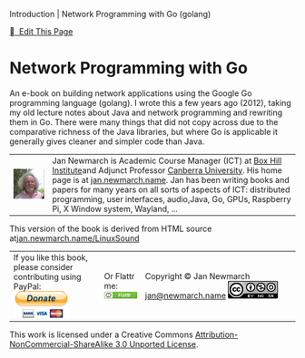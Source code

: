 Introduction | Network Programming with Go (golang)

 [  Edit This Page](https://github.com/tumregels/Network-Programming-with-Go/edit/master/README.md)

# Network Programming with Go

An e-book on building network applications using the Google Go programming language (golang). I wrote this a few years ago (2012), taking my old lecture notes about Java and network programming and rewriting them in Go. There were many things that did not copy across due to the comparative richness of the Java libraries, but where Go is applicable it generally gives cleaner and simpler code than Java.

|     |     |
| --- | --- |
|  ![Jan Newmarch](../_resources/1861e52f66041b053382fa9aa875aa38.jpg) | Jan Newmarch is Academic Course Manager (ICT) at [Box Hill Institute](http://boxhill.edu.au/)and Adjunct Professor [Canberra University](http://canberra.edu.au/). His home page is at [jan.newmarch.name](https://jan.newmarch.name/). Jan has been writing books and papers for many years on all sorts of aspects of ICT: distributed programming, user interfaces, audio,Java, Go, GPUs, Raspberry Pi, X Window system, Wayland, ... |

This version of the book is derived from HTML source at[jan.newmarch.name/LinuxSound](https://jan.newmarch.name/LinuxSound/)

|     |     |     |
| --- | --- | --- |
| If you like this book, please consider<br>contributing using PayPal:<br>[![btn_donateCC_LG.gif](../_resources/39e083920ce7a37800cba7e2ec6f9f97.gif)](https://www.paypal.com/cgi-bin/webscr?cmd=_donations&business=jan%40newmarch%2ename&lc=AU&item_name=Golang&currency_code=AUD&bn=PP%2dDonationsBF%3abtn_donateCC_LG%2egif%3aNonHosted) | Or Flattr me:<br>[![Flattr this book](../_resources/cec0fd2671fe0ce247d7dae14db92439.png)](https://flattr.com/submit/auto?%20%20user_id=jannewmarch&url=http://jan.newmarch.name&%20%20title=Linux%20Sound&%20%20description=Network%20programming%20with%20Go%20(golang)&%20%20language=en_GB&tags=go,golang,network%20programming,HTML&category=text) | Copyright © Jan Newmarch jan@newmarch.name [![Creative Commons License](../_resources/39119df78331a72cf1381b7b25650036.png)](http://creativecommons.org/licenses/by-nc-nd/3.0/) |

This work is licensed under a Creative Commons [Attribution-NonCommercial-ShareAlike 3.0 Unported License](http://creativecommons.org/licenses/by-nc-sa/3.0/).